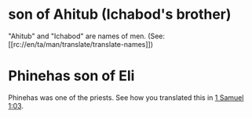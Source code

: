 # son of Ahitub (Ichabod's brother)

"Ahitub" and "Ichabod" are names of men. (See: [[rc://en/ta/man/translate/translate-names]])

# Phinehas son of Eli

Phinehas was one of the priests. See how you translated this in [1 Samuel 1:03](../01/03.md).

